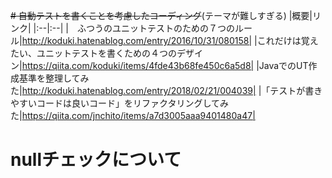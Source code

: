 ~~# 自動テストを書くことを考慮したコーディング~~(テーマが難しすぎる)
|概要|リンク|
|:--|:--|
|　ふつうのユニットテストのための７つのルール|http://koduki.hatenablog.com/entry/2016/10/31/080158|
|これだけは覚えたい、ユニットテストを書くための４つのデザイン|https://qiita.com/koduki/items/4fde43b68fe450c6a5d8|
|JavaでのUT作成基準を整理してみた|http://koduki.hatenablog.com/entry/2018/02/21/004039|
|「テストが書きやすいコードは良いコード」をリファクタリングしてみた|https://qiita.com/jnchito/items/a7d3005aaa9401480a47|

# nullチェックについて
# 
